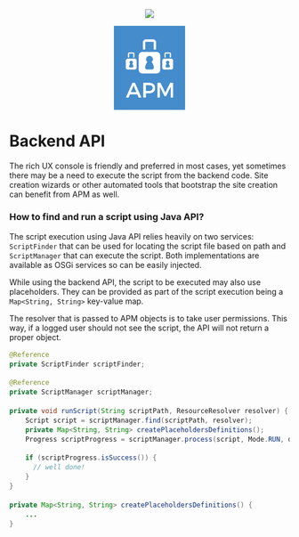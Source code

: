 <p align="center">
    <img src="https://assets.cognifide.com/github/cognifide-logo.png" style="vertical-align: middle">
</p><p align="center">
    <img src="apm-logo.png" alt="APM Logo" style="width: 128px; vertical-align: middle">
</p>

# Backend API
The rich UX console is friendly and preferred in most cases, yet sometimes there may be a need to execute the script from the backend code. Site creation wizards or other automated tools that bootstrap the site creation can benefit from APM as well.

### How to find and run a script using Java API?
The script execution using Java API relies heavily on two services: `ScriptFinder` that can be used for locating the script file based on path and `ScriptManager` that can execute the script. Both implementations are available as OSGi services so can be easily injected.

While using the backend API, the script to be executed may also use placeholders. They can be provided as part of the script execution being a `Map<String, String>` key-value map.

The resolver that is passed to APM objects is to take user permissions. This way, if a logged user should not see the script, the API will not return a proper object.

```java
@Reference
private ScriptFinder scriptFinder;

@Reference
private ScriptManager scriptManager;

private void runScript(String scriptPath, ResourceResolver resolver) {
    Script script = scriptManager.find(scriptPath, resolver);
    private Map<String, String> createPlaceholdersDefinitions();
    Progress scriptProgress = scriptManager.process(script, Mode.RUN, definitions, resolver);

    if (scriptProgress.isSuccess()) {
      // well done!
    }
}

private Map<String, String> createPlaceholdersDefinitions() {
    ...
}
```
